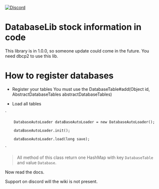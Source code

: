 [![Discord](https://img.shields.io/discord/577196219252604942.svg?label=&logo=discord&logoColor=ffffff&color=7389D8&labelColor=6A7EC2)](https://discord.gg/5xQPmD2)

# DatabaseLib stock information in code

This library is in 1.0.0, so someone update could come in the future.
You need dbcp2 to use this lib.

# How to register databases
* Register your tables
You must use the DatabaseTable#add(Object id, AbstractDatabaseTables abstractDatabaseTables)

* Load all tables

`

        DatabaseAutoLoader dataBaseAutoLoader = new DatabaseAutoLoader();
        
        dataBaseAutoLoader.init();
                
        dataBaseAutoLoader.load(long save);

`

> All method of this class return one HashMap with key `DatabaseTable` and value `Database`.

Now read the docs.


Support on discord will the wiki is not present.
